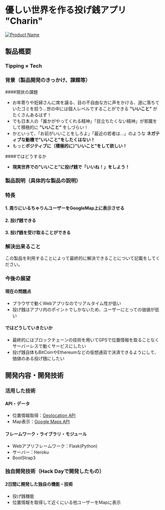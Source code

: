 # 優しい世界を作る投げ銭アプリ "Charin"

[![Product Name](image.png)](https://github.com/jphacks/KB_1817/blob/master/rm_header.jpg?raw=true)

## 製品概要
### Tipping × Tech

### 背景（製品開発のきっかけ、課題等）
####現状の課題
- お年寄りや妊婦さんに席を譲る、目の不自由な方に声をかける、道に落ちていたゴミを拾う...世の中には個人レベルですることができる **”いいこと”** がたくさんあるはず！
- でも日本人の「誰かがやってくれる精神」「目立ちたくない精神」が邪魔をして積極的に **”いいこと”** をしづらい！
- かといって、「お前がいいことをしろよ」「最近の若者は...」のような **ネガティブな動機で”いいこと”をしたくはない！**
- もっと**ポジティブに（積極的に）”いいこと”をして欲しい！**

####ではどうするか
- **現実世界での”いいこと”に投げ銭で「いいね！」をしよう！**

### 製品説明（具体的な製品の説明）

### 特長

#### 1. 周りにいるちゃりんユーザーをGoogleMap上に表示させる

#### 2. 投げ銭できる

#### 3. 投げ銭を受け取ることができる

### 解決出来ること
この製品を利用することによって最終的に解決できることについて記載をしてください。

### 今後の展望
#### 現在の問題点
- ブラウザで動くWebアプリなのでリアルタイム性が低い
- 投げ銭はアプリ内のポイントでしかないため、ユーザーにとっての価値が低い

#### ではどうしていきたいか
- 最終的にはブロックチェーンの技術を用いてGPSで位置情報を取ることなくサーバーレスで動くサービスにしたい
- 投げ銭自体もBitCoinやEthereumなどの仮想通貨で決済できるようにして、価値のある投げ銭にしたい


## 開発内容・開発技術
### 活用した技術
#### API・データ

* 位置情報取得：[Geolocation API](https://developer.mozilla.org/ja/docs/Web/API/Geolocation/Using_geolocation)
* Map表示：[Google Maps API](https://cloud.google.com/maps-platform/?hl=ja)

#### フレームワーク・ライブラリ・モジュール
* Webアプリフレームワーク：Flask(Python)
* サーバー：Heroku
* BootStrap3


### 独自開発技術（Hack Dayで開発したもの）
#### 2日間に開発した独自の機能・技術
* 投げ銭機能
* 位置情報を取得して近くにいる他ユーザーをMapに表示
